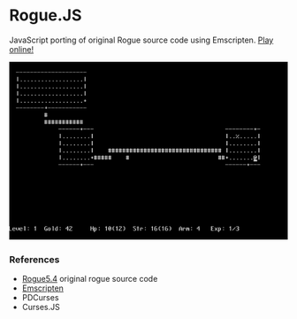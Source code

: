 Rogue.JS
========

JavaScript porting of original Rogue source code using Emscripten. [Play online!](http://mad4j.github.io/rogue.js/rogue.html)

![Rogue](in-game.png)

### References
* [Rogue5.4](http://rogue.rogueforge.net/rogue-5-4/) original rogue source code
* [Emscripten](https://github.com/kripken/emscripten/wiki)
* PDCurses
* Curses.JS


